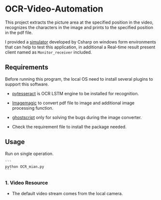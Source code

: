 # OCR-Video-Automation

This project extracts the picture area at the specified position in the video, recognizes the characters in the image and prints to the specified position in the pdf file. 

I provided a [simulator](https://github.com/Gaopeng-Bai/OCR_Simulator.git) developed by Csharp on windows form environments that can help to test this application, in additional a Real-time result present client named as ```Monitor_receiver``` included.

## Requirements

Before running this program, the local OS need to install several plugins to support this software.

* [pytesseract](https://digi.bib.uni-mannheim.de/tesseract/tesseract-ocr-w64-setup-v4.0.0-beta.1.20180414.exe) is OCR LSTM engine to be installed for recognition.

* [Imagemagic](http://docs.wand-py.org/en/latest/guide/install.html#install-imagemagick-on-windows) to convert pdf file to image and additional image processing function.

* [ghostscript](https://www.ghostscript.com/download/gsdnld.html) only for solving the bugs during the image converter.

* Check the requirement file to install the package needed.

## Usage

 Run on single operation.

    ```
    python OCR_mian.py
    ```
 
### 1. Video Resource

* The default video stream comes from the local camera. 
